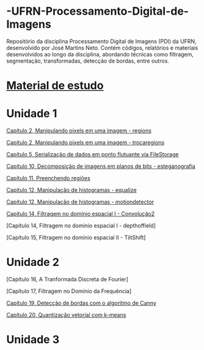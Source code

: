 # -UFRN-Processamento-Digital-de-Imagens
Repositório da disciplina Processamento Digital de Imagens (PDI) da UFRN, desenvolvido por José Martins Neto. Contém códigos, relatórios e materiais desenvolvidos ao longo da disciplina, abordando técnicas como filtragem, segmentação, transformadas, detecção de bordas, entre outros.

# [Material de estudo](https://agostinhobritojr.github.io/tutorial/pdi/index.html)

# Unidade 1
[Capítulo 2, Manipulando pixels em uma imagem - regions](https://github.com/josemartins36/-UFRN-Processamento-Digital-de-Imagens/tree/main/Cap%C3%ADtulo%202%2C%20Manipulando%20pixels%20em%20uma%20imagem/regions)  

[Capítulo 2, Manipulando pixels em uma imagem - trocaregions](https://github.com/josemartins36/-UFRN-Processamento-Digital-de-Imagens/tree/main/Cap%C3%ADtulo%202%2C%20Manipulando%20pixels%20em%20uma%20imagem/trocaregioes) 

[Capítulo 5, Serialização de dados em ponto flutuante via FileStorage](https://github.com/josemartins36/-UFRN-Processamento-Digital-de-Imagens/tree/main/Cap%C3%ADtulo%205%2C%20Serializa%C3%A7%C3%A3o%20de%20dados%20em%20ponto%20flutuante%20via%20FileStorage)

[Capítulo 10, Decomposição de imagens em planos de bits - esteganografia](https://github.com/josemartins36/-UFRN-Processamento-Digital-de-Imagens/tree/main/Cap%C3%ADtulo%2010%2C%20Decomposi%C3%A7%C3%A3o%20de%20imagens%20em%20planos%20de%20bits/esteganografia)

[Capítulo 11, Preenchendo regiões](https://github.com/josemartins36/-UFRN-Processamento-Digital-de-Imagens/tree/main/Cap%C3%ADtulo%2011%2C%20Preenchendo%20regi%C3%B5es) 

[Capítulo 12, Manipulação de histogramas - equalize](https://github.com/josemartins36/-UFRN-Processamento-Digital-de-Imagens/tree/main/Cap%C3%ADtulo%2012%2C%20Manipula%C3%A7%C3%A3o%20de%20histogramas/equalize) 

[Capítulo 12, Manipulação de histogramas - motiondetector](https://github.com/josemartins36/-UFRN-Processamento-Digital-de-Imagens/tree/main/Cap%C3%ADtulo%2012%2C%20Manipula%C3%A7%C3%A3o%20de%20histogramas/motiondetector) 

[Capítulo 14, Filtragem no domínio espacial I - Convolução2](https://github.com/josemartins36/-UFRN-Processamento-Digital-de-Imagens/tree/main/Cap%C3%ADtulo%2014%2C%20Filtragem%20no%20dom%C3%ADnio%20espacial%20I%20-%20Convolu%C3%A7%C3%A3o/convolucao2) 

[Capítulo 14, Filtragem no domínio espacial I - depthoffield]

[Capítulo 15, Filtragem no domínio espacial II - TiltShift]

# Unidade 2
[Capítulo 16, A Tranformada Discreta de Fourier]

[Capítulo 17, Filtragem no Domínio da Frequência]

[Capítulo 19, Detecção de bordas com o algoritmo de Canny](https://github.com/josemartins36/-UFRN-Processamento-Digital-de-Imagens/tree/main/Cap%C3%ADtulo%2019%2C%20Detec%C3%A7%C3%A3o%20de%20bordas%20com%20o%20algoritmo%20de%20Canny)

[Capítulo 20, Quantização vetorial com k-means](https://github.com/josemartins36/-UFRN-Processamento-Digital-de-Imagens/tree/main/Cap%C3%ADtulo%2020%2C%20Quantiza%C3%A7%C3%A3o%20vetorial%20com%20k-means)

# Unidade 3
